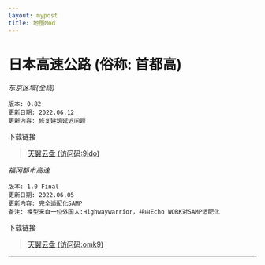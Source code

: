 ```yaml
---
layout: mypost
title: 地图Mod
---
```

# 日本高速公路 (俗称: 首都高)

_东京区域(全线)_

```
版本: 0.82
更新日期: 2022.06.12
更新内容: 修复建筑延迟问题
```

下载链接

> [天翼云盘 (访问码:9ido)](https://cloud.189.cn/t/aIFv6r7z6fma)

_福冈都市高速_

```
版本: 1.0 Final
更新日期: 2022.06.05
更新内容: 完全适配化SAMP
备注: 模型来自一位外国人:Highwaywarrior，并由Echo WORK对SAMP适配化
```

下载链接

> [天翼云盘 (访问码:omk9)](https://cloud.189.cn/t/VfayEbruiqqu)

---


